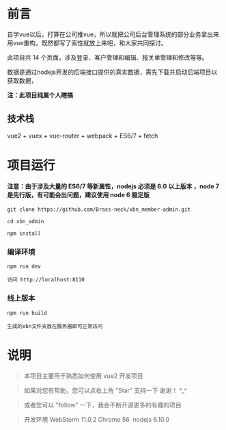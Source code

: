 # 前言

自学vue以后，打算在公司推vue，所以就把公司后台管理系统的部分业务拿出来用vue重构，既然都写了索性就放上来吧，和大家共同探讨。

此项目共 14 个页面，涉及登录、客户管理和编辑、报关单管理和修改等等。

数据是通过nodejs开发的后端接口提供的真实数据，需先下载并启动后端项目以获取数据，

__注：此项目纯属个人瞎搞__




## 技术栈
vue2 + vuex + vue-router + webpack + ES6/7 + fetch



# 项目运行

#### 注意：由于涉及大量的 ES6/7 等新属性，nodejs 必须是 6.0 以上版本 ，node 7 是先行版，有可能会出问题，建议使用 node 6 稳定版

```
git clone https://github.com/Brass-neck/xbn_member-admin.git

cd xbn_admin

npm install

```

### 编译环境
```
npm run dev

访问 http://localhost:8110
```


### 线上版本
```
npm run build

生成的xbn文件夹放在服务器即可正常访问
```




# 说明

>  本项目主要用于熟悉如何使用 vue2 开发项目

>  如果对您有帮助，您可以点右上角 "Star" 支持一下 谢谢！ ^_^

>  或者您可以 "follow" 一下，我会不断开源更多的有趣的项目

>  开发环境 WebStorm 11.0.2  Chrome 56  nodejs 6.10.0

```
